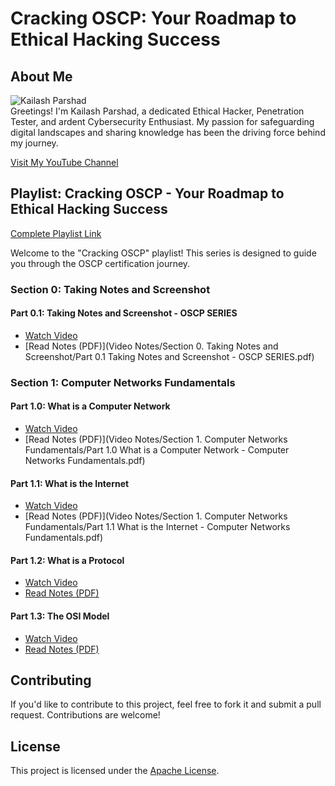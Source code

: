 # Cracking OSCP: Your Roadmap to Ethical Hacking Success

## About Me
![Kailash Parshad](https://media.licdn.com/dms/image/D4D03AQF_RGNjROHCtQ/profile-displayphoto-shrink_200_200/0/1698392356378?e=1705536000&v=beta&t=WAU65Q6jVAgs6rJJxesANOYpRgbFnuukRvFQvMO0bEI)  
Greetings! I'm Kailash Parshad, a dedicated Ethical Hacker, Penetration Tester, and ardent Cybersecurity Enthusiast. My passion for safeguarding digital landscapes and sharing knowledge has been the driving force behind my journey.

[Visit My YouTube Channel](https://www.youtube.com/@HackProKP)

## Playlist: Cracking OSCP - Your Roadmap to Ethical Hacking Success
[Complete Playlist Link](https://www.youtube.com/watch?v=MvkNbn8i2so&list=PLyrv3TPh3ejYNZipa0OIUvkdjHeUTRJ3J&index=1&t=0s)

Welcome to the "Cracking OSCP" playlist! This series is designed to guide you through the OSCP certification journey.

### Section 0: Taking Notes and Screenshot
#### Part 0.1: Taking Notes and Screenshot - OSCP SERIES

- [Watch Video](https://www.youtube.com/watch?v=MvkNbn8i2so)
- [Read Notes (PDF)](Video Notes/Section 0. Taking Notes and Screenshot/Part 0.1 Taking Notes and Screenshot - OSCP SERIES.pdf)

### Section 1: Computer Networks Fundamentals
#### Part 1.0: What is a Computer Network

- [Watch Video](https://www.youtube.com/watch?v=9LHsVjGe504)
- [Read Notes (PDF)](Video Notes/Section 1. Computer Networks Fundamentals/Part 1.0 What is a Computer Network - Computer Networks Fundamentals.pdf)

#### Part 1.1: What is the Internet

- [Watch Video](https://www.youtube.com/watch?v=iV2iCXcB6E8)
- [Read Notes (PDF)](Video Notes/Section 1. Computer Networks Fundamentals/Part 1.1 What is the Internet - Computer Networks Fundamentals.pdf)

#### Part 1.2: What is a Protocol

- [Watch Video](link_to_youtube_video)
- [Read Notes (PDF)](link_to_notes_pdf)

#### Part 1.3: The OSI Model

- [Watch Video](link_to_youtube_video)
- [Read Notes (PDF)](link_to_notes_pdf)

## Contributing
If you'd like to contribute to this project, feel free to fork it and submit a pull request. Contributions are welcome!

## License
This project is licensed under the [Apache License](LICENSE).
